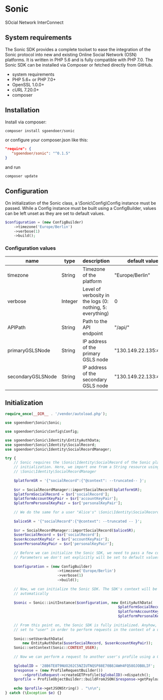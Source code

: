 # Sonic

SOcial Network InterConnect

## System requirements

The Sonic SDK provides a complete toolset to ease the integration of the Sonic protocol into new and existing Online Social Network (OSN) platforms. It is written in PHP 5.6 and is fully compatible with PHP 7.0. The Sonic SDK can be installed via Composer or fetched directly from GitHub.

- system requirements
- PHP 5.6+ or PHP 7.0+
- OpenSSL 1.0.0+
- cURL 7.20.0+
- composer

## Installation

Install via composer:

```bash
composer install sgoendoer/sonic
````

or configure your composer.json like this:

```json
"require": {
   "sgoendoer/sonic": "^0.1.5"
}
```

and run

```bash
composer update
```

## Configuration

On initialization of the Sonic class, a \Sonic\Config\Config instance must be passed. While a Config instance must be built using a ConfigBuilder, values can be left unset as they are set to default values.

```php
$configuration = (new ConfigBuilder)
	->timezone('Europe/Berlin')
	->verbose(1)
	->build();
```

### Configuration values

| name | type | description | default value |
| ---- | ---- | ----------- | ------------- |
| timezone | String | Timezone of the platform | "Europe/Berlin" |
| verbose | Integer | Level of verbosity in the logs (0: nothing, 5: everything) | 0 |
| APIPath | String | Path to the API endpoint | "/api/" |
| primaryGSLSNode | String | IP address of the primary GSLS node | "130.149.22.135:4002" |
| secondaryGSLSNode | String | IP address of the secondary GSLS node | "130.149.22.133:4002" |

## Initialization

```php
require_once(__DIR__ . '/vendor/autoload.php');

use sgoendoer\Sonic\Sonic;

use sgoendoer\Sonic\Config\Config;

use sgoendoer\Sonic\Identity\EntityAuthData;
use sgoendoer\Sonic\Identity\SocialRecord;
use sgoendoer\Sonic\Identity\SocialRecordManager;

try {
	// Sonic requires the \Sonic\Identity\SocialRecord of the Sonic platform for 
	// initialization. Here, we import one from a String resource using 
	// \Sonic\Identity\SocialRecordManager
	
	$platformSR = '{"socialRecord":{"@context": --truncated-- }';
	
	$sr = SocialRecordManager::importSocialRecord($platformSR);
	$platformSocialRecord = $sr['socialRecord'];
	$platformAccountKeyPair = $sr['accountKeyPair'];
	$platformPersonalKeyPair = $sr['personalKeyPair'];
	
	// We do the same for a user "Alice's" \Sonic\Identity\SocialRecord
	
	$aliceSR = '{"socialRecord":{"@context": --truncated -- }';
	
	$sr = SocialRecordManager::importSocialRecord($aliceSR);
	$userSocialRecord = $sr['socialRecord'];
	$userAccountKeyPair = $sr['accountKeyPair'];
	$userPersonalKeyPair = $sr['personalKeyPair'];
	
	// Before we can initialize the Sonic SDK, we need to pass a few configuration parameters.
	// Parameters we don't set explicitly will be set to default values.
	
	$configuration = (new ConfigBuilder)
						->timezone('Europe/Berlin')
						->verbose(1)
						->build();
	
	// Now, we can initialize the Sonic SDK. The SDK's context will be set to "platform" 
	// automatically
	
	$sonic = Sonic::initInstance($configuration, new EntityAuthData(
													$platformSocialRecord,
													$platformAccountKeyPair,
													$platformPersonalKeyPair));
											
	// From this point on, the Sonic SDK is fully initialized. Anyhow, the context must be
	// set to "user" in order to perform requests in the context of a user:
	
	Sonic::setUserAuthData(
		new EntityAuthData($userSocialRecord, $userAccountKeyPair));
	Sonic::setContext(Sonic::CONTEXT_USER);
	
	// Now we can perform a request to another user's profile using a GlobalID
	
	$globalID = '28B6TE8T9NUO202C5NZIUTNQSP88E70B8JAWH4FQ58OJOB8LIF';
	$response = (new ProfileRequestBuilder())
		->$profileRequest->createGETProfile($globalID)->dispatch();
	$profile = ProfileObjectBuilder::buildFromJSON($response->getPayload());
	
	echo $profile->getJSONString() . "\n\n";
} catch (\Exception $e) {}
```

